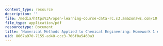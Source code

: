 ```yaml
---
content_type: resource
description: ''
file: /media/https%3A/open-learning-course-data-rc.s3.amazonaws.com/10-34-numerical-methods-applied-to-chemical-engineering-fall-2015/8667a9707155ad40ccc3706f0a5460a3_MIT10_34F15_Homework1.pdf
file_type: application/pdf
resourcetype: Document
title: 'Numerical Methods Applied to Chemical Engineering: Homework 1 on Linear Algebra'
uid: 8667a970-7155-ad40-ccc3-706f0a5460a3
---
```

